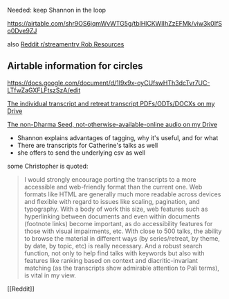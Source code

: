 
Needed: keep Shannon in the loop

https://airtable.com/shr9OS6jqmWvWTG5g/tblHlCKWIIhZzEFMk/viw3k0IfSo0Dve9ZJ 

also [Reddit r/streamentry Rob Resources](https://www.reddit.com/r/streamentry/wiki/resources-rob)

## Airtable information for circles
https://docs.google.com/document/d/1l9x9x-oyCUfswHTh3dcTvr7UC-LTfwZaGXFLFtszSzA/edit

[The individual transcript and retreat transcript PDFs/ODTs/DOCXs on my Drive](https://drive.google.com/drive/folders/1ZxZ8jFdmNMqOfI58e14PyH_nWK9RJh2o?usp=sharing)

[The non-Dharma Seed, not-otherwise-available-online audio on my Drive](https://drive.google.com/drive/folders/1uLaG-36YYcPni1Db4AYoAH3eAgQ5R5tD?usp=sharing)

- Shannon explains advantages of tagging, why it's useful, and for what
- There are transcripts for Catherine's talks as well
- she offers to send the underlying csv as well

some Christopher is quoted:

> I would strongly encourage porting the transcripts to a more accessible and web-friendly format than the current one. Web formats like HTML are generally much more readable across devices and flexible with regard to issues like scaling, pagination, and typography. With a body of work this size, web features such as hyperlinking between documents and even within documents (footnote links) become important, as do accessibility features for those with visual impairments, etc. With close to 500 talks, the ability to browse the material in different ways (by series/retreat, by theme, by date, by topic, etc) is really necessary. And a robust search function, not only to help find talks with keywords but also with features like ranking based on context and diacritic-invariant matching (as the transcripts show admirable attention to Pali terms), is vital in my view.

[[Reddit]]
